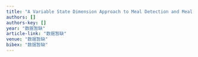 ```yaml
---
title: "A Variable State Dimension Approach to Meal Detection and Meal Size Estimation: In Silico Evaluation Through Basal-Bolus Insulin Therapy for Type 1 Diabetes …"
authors: []
authors-key: []
year: "数据暂缺"
article-link: "数据暂缺"
venue: "数据暂缺"
bibex: "数据暂缺"
---
```

